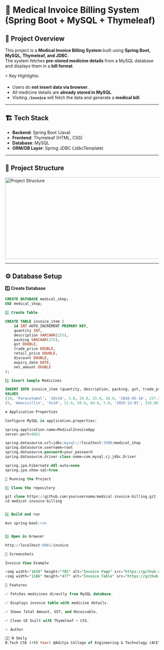 # 🧾 Medical Invoice Billing System (Spring Boot + MySQL + Thymeleaf)

## 📌 Project Overview
This project is a **Medical Invoice Billing System** built using **Spring Boot, MySQL, Thymeleaf, and JDBC**.  
The system fetches **pre-stored medicine details** from a MySQL database and displays them in a **bill format**.  

⚡️ Key Highlights:  
- Users do **not insert data via browser**.  
- All medicine details are **already stored in MySQL**.  
- Visiting **`/invoice`** will fetch the data and generate a **medical bill**.  

---

## 🏗️ Tech Stack
- **Backend**: Spring Boot (Java)  
- **Frontend**: Thymeleaf (HTML, CSS)  
- **Database**: MySQL  
- **ORM/DB Layer**: Spring JDBC (JdbcTemplate)  

---

## 📂 Project Structure
<img width="615" height="266" alt="Project Structure" src="https://github.com/user-attachments/assets/31ef1105-7bde-4015-be66-2101bfd50dbb" />

---

## ⚙️ Database Setup

**1️⃣ Create Database**
```sql
CREATE DATABASE medical_shop;
USE medical_shop;

2️⃣ Create Table

CREATE TABLE invoice_item (
    id INT AUTO_INCREMENT PRIMARY KEY,
    quantity INT,
    description VARCHAR(255),
    packing VARCHAR(255),
    gst DOUBLE,
    trade_price DOUBLE,
    retail_price DOUBLE,
    discount DOUBLE,
    expiry_date DATE,
    net_amount DOUBLE
);

3️⃣ Insert Sample Medicines

INSERT INTO invoice_item (quantity, description, packing, gst, trade_price, retail_price, discount, expiry_date, net_amount)
VALUES
(10, 'Paracetamol', '10x10', 5.0, 20.0, 25.0, 10.0, '2026-05-10', 237.50),
(5, 'Amoxicillin', '5x10', 12.0, 50.0, 60.0, 5.0, '2025-12-01', 318.00);

⚙️ Application Properties

Configure MySQL in application.properties:

spring.application.name=MedicalInvoiceApp
server.port=8081

spring.datasource.url=jdbc:mysql://localhost:3306/medical_shop
spring.datasource.username=root
spring.datasource.password=your_password
spring.datasource.driver-class-name=com.mysql.cj.jdbc.Driver

spring.jpa.hibernate.ddl-auto=none
spring.jpa.show-sql=true

🚀 Running the Project

1️⃣ Clone the repository

git clone https://github.com/yourusername/medical-invoice-billing.git
cd medical-invoice-billing


2️⃣ Build and run

mvn spring-boot:run


3️⃣ Open in browser

http://localhost:8081/invoice

📸 Screenshots

Invoice View Example

<img width="1639" height="785" alt="Invoice Page" src="https://github.com/user-attachments/assets/be07017b-51a7-43c7-8590-fa1ec8c61197" />
<img width="1186" height="477" alt="Invoice Table" src="https://github.com/user-attachments/assets/20bfc72f-597b-4d46-9191-206609248657" />

📌 Features

✅ Fetches medicines directly from MySQL database.

✅ Displays invoice table with medicine details.

✅ Shows Total Amount, GST, and Receivable.

✅ Clean UI built with Thymeleaf + CSS.

✨ Author

👨‍💻 N Smily
B.Tech CSE (4th Year) @Aditya College of Engineering & Technology (ACET)
